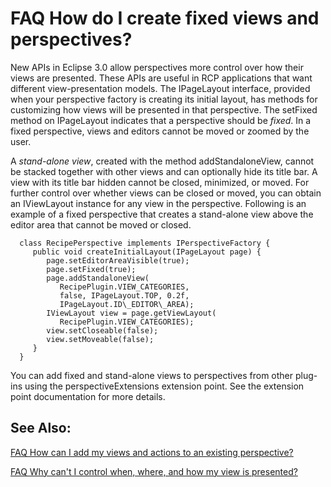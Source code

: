

FAQ How do I create fixed views and perspectives?
=================================================

New APIs in Eclipse 3.0 allow perspectives more control over how their views are presented. These APIs are useful in RCP applications that want different view-presentation models. The IPageLayout interface, provided when your perspective factory is creating its initial layout, has methods for customizing how views will be presented in that perspective. The setFixed method on IPageLayout indicates that a perspective should be _fixed_. In a fixed perspective, views and editors cannot be moved or zoomed by the user.

A _stand-alone view_, created with the method addStandaloneView, cannot be stacked together with other views and can optionally hide its title bar. A view with its title bar hidden cannot be closed, minimized, or moved. For further control over whether views can be closed or moved, you can obtain an IViewLayout instance for any view in the perspective. Following is an example of a fixed perspective that creates a stand-alone view above the editor area that cannot be moved or closed.

      class RecipePerspective implements IPerspectiveFactory {
         public void createInitialLayout(IPageLayout page) {
            page.setEditorAreaVisible(true);
            page.setFixed(true);
            page.addStandaloneView(
               RecipePlugin.VIEW_CATEGORIES, 
               false, IPageLayout.TOP, 0.2f, 
               IPageLayout.ID\_EDITOR\_AREA);
            IViewLayout view = page.getViewLayout(
               RecipePlugin.VIEW_CATEGORIES);
            view.setCloseable(false);
            view.setMoveable(false);
         }
      }

You can add fixed and stand-alone views to perspectives from other plug-ins using the perspectiveExtensions extension point. See the extension point documentation for more details.

  

See Also:
---------

[FAQ How can I add my views and actions to an existing perspective?](./FAQ_How_can_I_add_my_views_and_actions_to_an_existing_perspective.md "FAQ How can I add my views and actions to an existing perspective?")

[FAQ Why can't I control when, where, and how my view is presented?](./FAQ_Why_cant_I_control_when_where_and_how_my_view_is_presented.md "FAQ Why can't I control when, where, and how my view is presented?")

